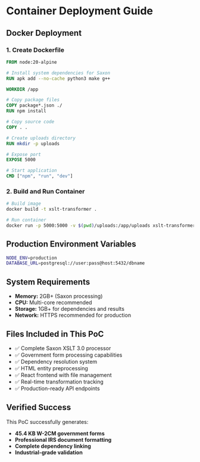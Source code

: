 # Container Deployment Guide

## Docker Deployment

### 1. Create Dockerfile

```dockerfile
FROM node:20-alpine

# Install system dependencies for Saxon
RUN apk add --no-cache python3 make g++

WORKDIR /app

# Copy package files
COPY package*.json ./
RUN npm install

# Copy source code
COPY . .

# Create uploads directory
RUN mkdir -p uploads

# Expose port
EXPOSE 5000

# Start application
CMD ["npm", "run", "dev"]
```

### 2. Build and Run Container

```bash
# Build image
docker build -t xslt-transformer .

# Run container
docker run -p 5000:5000 -v $(pwd)/uploads:/app/uploads xslt-transformer
```

## Production Environment Variables

```bash
NODE_ENV=production
DATABASE_URL=postgresql://user:pass@host:5432/dbname
```

## System Requirements

- **Memory:** 2GB+ (Saxon processing)
- **CPU:** Multi-core recommended
- **Storage:** 1GB+ for dependencies and results
- **Network:** HTTPS recommended for production

## Files Included in This PoC

- ✅ Complete Saxon XSLT 3.0 processor
- ✅ Government form processing capabilities  
- ✅ Dependency resolution system
- ✅ HTML entity preprocessing
- ✅ React frontend with file management
- ✅ Real-time transformation tracking
- ✅ Production-ready API endpoints

## Verified Success

This PoC successfully generates:
- **45.4 KB W-2CM government forms**
- **Professional IRS document formatting**
- **Complete dependency linking**
- **Industrial-grade validation**